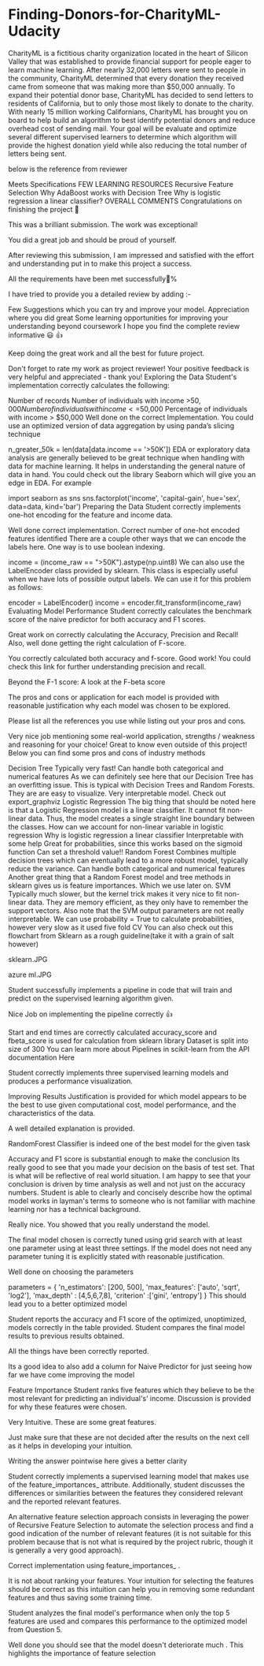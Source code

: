# Finding-Donors-for-CharityML-Udacity
CharityML is a fictitious charity organization located in the heart of Silicon Valley that was established to provide financial support for people eager to learn machine learning. After nearly 32,000 letters were sent to people in the community, CharityML determined that every donation they received came from someone that was making more than $50,000 annually. To expand their potential donor base, CharityML has decided to send letters to residents of California, but to only those most likely to donate to the charity. With nearly 15 million working Californians, CharityML has brought you on board to help build an algorithm to best identify potential donors and reduce overhead cost of sending mail. Your goal will be evaluate and optimize several different supervised learners to determine which algorithm will provide the highest donation yield while also reducing the total number of letters being sent.



below is the reference from reviewer 


Meets Specifications
FEW LEARNING RESOURCES
Recursive Feature Selection
Why AdaBoost works with Decision Tree
Why is logistic regression a linear classifier?
OVERALL COMMENTS
Congratulations on finishing the project 🎉

This was a brilliant submission. The work was exceptional!

You did a great job and should be proud of yourself.

After reviewing this submission, I am impressed and satisfied with the effort and understanding put in to make this project a success.

All the requirements have been met successfully:100:%

I have tried to provide you a detailed review by adding :-

Few Suggestions which you can try and improve your model.
Appreciation where you did great
Some learning opportunities for improving your understanding beyond coursework
I hope you find the complete review informative :smiley: :thumbsup:

Keep doing the great work and all the best for future project.

Don't forget to rate my work as project reviewer! Your positive feedback is very helpful and appreciated - thank you!
Exploring the Data
Student's implementation correctly calculates the following:

Number of records
Number of individuals with income >$50,000
Number of individuals with income <=$50,000
Percentage of individuals with income > $50,000
Well done on the correct Implementation. You could use an optimized version of data aggregation by using panda’s slicing technique

n_greater_50k = len(data[data.income == '>50K'])
EDA or exploratory data analysis are generally believed to be great technique when handling with data for machine learning. It helps in understanding the general nature of data in hand.
You could check out the library Seaborn which will give you an edge in EDA.
For example

import seaborn as sns
sns.factorplot('income', 'capital-gain', hue='sex', data=data, kind='bar')
Preparing the Data
Student correctly implements one-hot encoding for the feature and income data.

Well done correct implementation. Correct number of one-hot encoded features identified
There are a couple other ways that we can encode the labels here.
One way is to use boolean indexing.

income = (income_raw == ">50K").astype(np.uint8)
We can also use the LabelEncoder class provided by sklearn. This class is especially useful when we have lots of possible output labels. We can use it for this problem as follows:

encoder = LabelEncoder()
income = encoder.fit_transform(income_raw)
Evaluating Model Performance
Student correctly calculates the benchmark score of the naive predictor for both accuracy and F1 scores.

Great work on correctly calculating the Accuracy, Precision and Recall!
Also, well done getting the right calculation of F-score.

You correctly calculated both accuracy and f-score. Good work!
You could check this link for further understanding precision and recall.

Beyond the F-1 score: A look at the F-beta score

The pros and cons or application for each model is provided with reasonable justification why each model was chosen to be explored.

Please list all the references you use while listing out your pros and cons.

Very nice job mentioning some real-world application, strengths / weakness and reasoning for your choice! Great to know even outside of this project!
Below you can find some pros and cons of industry methods

Decision Tree
Typically very fast!
Can handle both categorical and numerical features
As we can definitely see here that our Decision Tree has an overfitting issue. This is typical with Decision Trees and Random Forests.
They are are easy to visualize. Very interpretable model. Check out export_graphviz
Logistic Regression
The big thing that should be noted here is that a Logistic Regression model is a linear classifier. It cannot fit non-linear data. Thus, the model creates a single straight line boundary between the classes.
How can we account for non-linear variable in logistic regression
Why is logistic regression a linear classifier
Interpretable with some help
Great for probabilities, since this works based on the sigmoid function
Can set a threshold value!!
Random Forest
Combines multiple decision trees which can eventually lead to a more robust model, typically reduce the variance.
Can handle both categorical and numerical features
Another great thing that a Random Forest model and tree methods in sklearn gives us is feature importances. Which we use later on.
SVM
Typically much slower, but the kernel trick makes it very nice to fit non-linear data.
They are memory efficient, as they only have to remember the support vectors.
Also note that the SVM output parameters are not really interpretable.
We can use probability = True to calculate probabilities, however very slow as it used five fold CV
You can also check out this flowchart from Sklearn as a rough guideline(take it with a grain of salt however)

sklearn.JPG

azure ml.JPG

Student successfully implements a pipeline in code that will train and predict on the supervised learning algorithm given.

Nice Job on implementing the pipeline correctly :thumbsup:

Start and end times are correctly calculated
accuracy_score and fbeta_score is used for calculation from sklearn library
Dataset is split into size of 300
You can learn more about Pipelines in scikit-learn from the API documentation Here

Student correctly implements three supervised learning models and produces a performance visualization.

Improving Results
Justification is provided for which model appears to be the best to use given computational cost, model performance, and the characteristics of the data.

A well detailed explanation is provided.

RandomForest Classifier is indeed one of the best model for the given task

Accuracy and F1 score is substantial enough to make the conclusion
Its really good to see that you made your decision on the basis of test set. That is what will be reflective of real world situation.
I am happy to see that your conclusion is driven by time analysis as well and not just on the accuracy numbers.
Student is able to clearly and concisely describe how the optimal model works in layman's terms to someone who is not familiar with machine learning nor has a technical background.

Really nice.
You showed that you really understand the model.

The final model chosen is correctly tuned using grid search with at least one parameter using at least three settings. If the model does not need any parameter tuning it is explicitly stated with reasonable justification.

Well done on choosing the parameters

parameters = { 
    'n_estimators': [200, 500],
    'max_features': ['auto', 'sqrt', 'log2'],
    'max_depth' : [4,5,6,7,8],
    'criterion' :['gini', 'entropy']
}
This should lead you to a better optimized model

Student reports the accuracy and F1 score of the optimized, unoptimized, models correctly in the table provided. Student compares the final model results to previous results obtained.

All the things have been correctly reported.

Its a good idea to also add a column for Naive Predictor for just seeing how far we have come improving the model

Feature Importance
Student ranks five features which they believe to be the most relevant for predicting an individual's’ income. Discussion is provided for why these features were chosen.

Very Intuitive. These are some great features.

Just make sure that these are not decided after the results on the next cell as it helps in developing your intuition.

Writing the answer pointwise here gives a better clarity

Student correctly implements a supervised learning model that makes use of the feature_importances_ attribute. Additionally, student discusses the differences or similarities between the features they considered relevant and the reported relevant features.

An alternative feature selection approach consists in leveraging the power of Recursive Feature Selection to automate the selection process and find a good indication of the number of relevant features (it is not suitable for this problem because that is not what is required by the project rubric, though it is generally a very good approach).

Correct implementation using feature_importances_ .

It is not about ranking your features. Your intuition for selecting the features should be correct as this intuition can help you in removing some redundant features and thus saving some training time.

Student analyzes the final model's performance when only the top 5 features are used and compares this performance to the optimized model from Question 5.

Well done you should see that the model doesn't deteriorate much . This highlights the importance of feature selection
